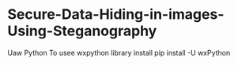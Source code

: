 # Secure-Data-Hiding-in-images-Using-Steganography
Uaw Python 
To usee wxpython library install
pip install -U wxPython
